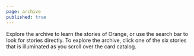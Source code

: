 ```yaml
---
page: archive
published: true
---
```

Explore the archive to learn the stories of Orange, or use the search bar to look for stories directly. To explore the archive, click one of the six stories that is illuminated as you scroll over the card catalog.
